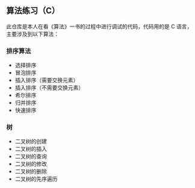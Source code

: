 ## 算法练习（C）

此仓库是本人在看《算法》一书的过程中进行调试的代码，代码用的是 C 语言，主要涉及到以下算法：

### 排序算法
+ 选择排序
+ 冒泡排序
+ 插入排序（需要交换元素）
+ 插入排序（不需要交换元素）
+ 希尔排序
+ 归并排序
+ 快速排序

### 树
+ 二叉树的创建
+ 二叉树的插入
+ 二叉树的查询
+ 二叉树的修改
+ 二叉树的删除
+ 二叉树的先序遍历